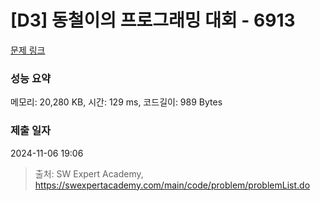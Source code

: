 # [D3] 동철이의 프로그래밍 대회 - 6913 

[문제 링크](https://swexpertacademy.com/main/code/problem/problemDetail.do?contestProbId=AWicMVWKTuMDFAUL) 

### 성능 요약

메모리: 20,280 KB, 시간: 129 ms, 코드길이: 989 Bytes

### 제출 일자

2024-11-06 19:06



> 출처: SW Expert Academy, https://swexpertacademy.com/main/code/problem/problemList.do